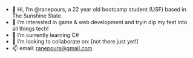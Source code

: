 - 👋 Hi, I’m @ranepours, a 22 year old bootcamp student (USF) based in The Sunshine State.
- 👀 I’m interested in game & web development and tryin dip my feet into all things tech!
- 🌱 I’m currently learning C#
- 💞️ I’m looking to collaborate on: [not there just yet!]
- 📫 email: ranepours@gmail.com

<!---
ranepours/ranepours is a ✨ special ✨ repository because its `README.md` (this file) appears on your GitHub profile.
You can click the Preview link to take a look at your changes.
--->
